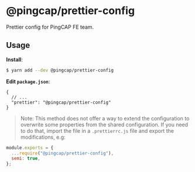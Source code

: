 # @pingcap/prettier-config

Prettier config for PingCAP FE team.

## Usage

**Install**:

```bash
$ yarn add --dev @pingcap/prettier-config
```

**Edit `package.json`**:

```jsonc
{
  // ...
  "prettier": "@pingcap/prettier-config"
}
```

> Note: This method does not offer a way to extend the configuration to overwrite some properties from the shared configuration. If you need to do that, import the file in a `.prettierrc.js` file and export the modifications, e.g:

```js
module.exports = {
  ...require("@pingcap/prettier-config"),
  semi: true,
};
```
